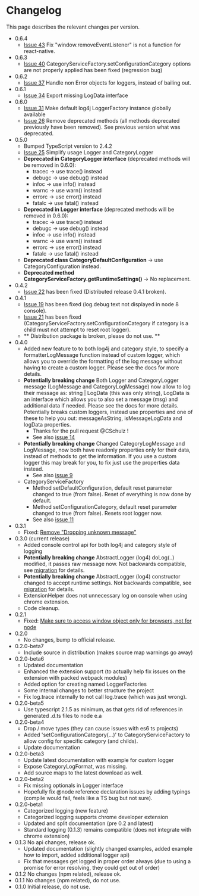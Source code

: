# Changelog

This page describes the relevant changes per version.
* 0.6.4
  * [Issue 43](https://github.com/mreuvers/typescript-logging/issues/43) Fix "window.removeEventListener" is not a function for react-native.
* 0.6.3
  * [Issue 40](https://github.com/mreuvers/typescript-logging/issues/40) CategoryServiceFactory.setConfigurationCategory options are not properly applied has been fixed (regression bug)
* 0.6.2
  * [Issue 37](https://github.com/mreuvers/typescript-logging/issues/37) Handle non Error objects for loggers, instead of bailing out.
* 0.6.1
  * [Issue 34](https://github.com/mreuvers/typescript-logging/issues/34) Export missing LogData interface
* 0.6.0
  * [Issue 31](https://github.com/mreuvers/typescript-logging/issues/31) Make default log4j LoggerFactory instance globally available
  * [Issue 26](https://github.com/mreuvers/typescript-logging/issues/26) Remove deprecated methods (all methods deprecated previously have been removed). See previous version what was deprecated.
* 0.5.0
  * Bumped TypeScript version to 2.4.2
  * [Issue 25](https://github.com/mreuvers/typescript-logging/issues/25) Simplify usage Logger and CategoryLogger
  * **Deprecated in CategoryLogger interface** (deprecated methods will be removed in 0.6.0):
    * tracec -> use trace() instead
    * debugc -> use debug() instead
    * infoc  -> use info() instead
    * warnc  -> use warn() instead
    * errorc -> use error() instead
    * fatalc -> use fatal() instead
  * **Deprecated in Logger interface** (deprecated methods will be removed in 0.6.0):
    * tracec -> use trace() instead
    * debugc -> use debug() instead
    * infoc  -> use info() instead
    * warnc  -> use warn() instead
    * errorc -> use error() instead
    * fatalc -> use fatal() instead
  * **Deprecated class CategoryDefaultConfiguration** -> use CategoryConfiguration instead.
  * **Deprecated method CategoryServiceFactory.getRuntimeSettings()** -> No replacement.
* 0.4.2
  * [Issue 22](https://github.com/mreuvers/typescript-logging/issues/22) has been fixed (Distributed release 0.4.1 broken).
* 0.4.1
  * [Issue 19](https://github.com/mreuvers/typescript-logging/issues/19) has been fixed (log.debug text not displayed in node 8 console).
  * [Issue 21](https://github.com/mreuvers/typescript-logging/issues/21) has been fixed (CategoryServiceFactory.setConfigurationCategory if category is a child must not attempt to reset root logger).
  * ** Distribution package is broken, please do not use. **
* 0.4.0
  * Added new feature to to both log4j and category style, to specify a formatterLogMessage function instead of custom logger, which allows you to override the formatting of the log message without having to create a custom logger. Please see the docs for more details.
  * **Potentially breaking change** Both Logger and CategoryLogger message (LogMessage and CategoryLogMessage) now allow to log their message as: string | LogData (this was only string), LogData is an interface which allows you to also set a message (msg) and additional data if needed. Please see the docs for more details. Potentially breaks custom loggers, instead use properties and one of these to help you out: messageAsString, isMessageLogData and logData properties.
    * Thanks for the pull request @CSchulz !
    * See also [issue 14](https://github.com/mreuvers/typescript-logging/issues/14)
  * **Potentially breaking change** Changed CategoryLogMessage and LogMessage, now both have readonly properties only for their data, instead of methods to get the information. If you use a custom logger this may break for you, to fix just use the properties data instead.
    * See also [issue 9](https://github.com/mreuvers/typescript-logging/issues/9)
  * CategoryServiceFactory
    * Method setDefaultConfiguration, default reset parameter changed to true (from false). Reset of everything is now done by default.
    * Method setConfigurationCategory, default reset parameter changed to true (from false). Resets root logger now.
    * See also [issue 11](https://github.com/mreuvers/typescript-logging/issues/11)
* 0.3.1
  * Fixed: [Remove "Dropping unknown message"](https://github.com/mreuvers/typescript-logging/issues/8)
* 0.3.0 (current release)
  * Added console control api for both log4j and category style of logging
  * **Potentially breaking change** AbstractLogger (log4) doLog(..) modified, it passes raw message now. Not backwards compatible, see [migration](migration.md) for details.
  * **Potentially breaking change** AbstractLogger (log4) constructor changed to accept runtime settings. Not backwards compatible, see [migration](migration.md) for details.
  * ExtensionHelper does not unnecessary log on console when using chrome extension.
  * Code cleanup.
* 0.2.1
  * Fixed: [Make sure to access window object only for browsers, not for node](https://github.com/mreuvers/typescript-logging/issues/3)
* 0.2.0
  * No changes, bump to official release.
* 0.2.0-beta7
  * Include source in distribution (makes source map warnings go away)
* 0.2.0-beta6
  * Updated documentation
  * Enhanced the extension support (to actually help fix issues on the extension with packed webpack modules)
  * Added option for creating named LoggerFactories
  * Some internal changes to better structure the project
  * Fix log.trace internally to not call log.trace (which was just wrong).
* 0.2.0-beta5
  * Use typescript 2.1.5 as minimum, as that gets rid of references in generated .d.ts files to node e.a
* 0.2.0-beta4
  * Drop / move types (they can cause issues with es6 ts projects)
  * Added 'setConfigurationCategory(...)' to CategoryServiceFactory to allow config for specific category (and childs).
  * Update documentation
* 0.2.0-beta3
  * Update latest documentation with example for custom logger
  * Expose CategoryLogFormat, was missing.
  * Add source maps to the latest download as well.
* 0.2.0-beta2
  * Fix missing optionals in Logger interface
  * Hopefully fix @node reference declaration issues by adding typings (compile would fail, feels like a TS bug but not sure).
* 0.2.0-beta1
  * Categorized logging (new feature)
  * Categorized logging supports chrome developer extension
  * Updated and split documentation (pre 0.2 and latest)
  * Standard logging (0.1.3) remains compatible (does not integrate with chrome extension)
* 0.1.3 No api changes, release ok.
  * Updated documentation (slightly changed examples, added example how to import, added additional logger api)
  * Fix that messages get logged in proper order always (due to using a promise for error resolving, they could get out of order)
* 0.1.2 No changes (npm related), release ok.
* 0.1.1 No changes (npm related), do not use.
* 0.1.0 Initial release, do not use.
